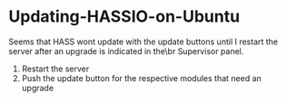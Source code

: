# Updating-HASSIO-on-Ubuntu

Seems that HASS wont update with the update buttons until I restart the server after an upgrade is indicated in the\br
Supervisor panel.

1. Restart the server  
2. Push the update button for the respective modules that need an upgrade  
